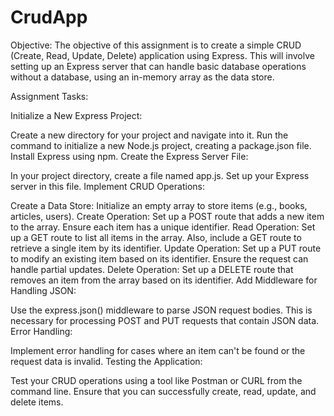 # CrudApp

Objective:
The objective of this assignment is to create a simple CRUD (Create, Read, Update, Delete) application using Express. This will involve setting up an Express server that can handle basic database operations without a database, using an in-memory array as the data store.

Assignment Tasks:

Initialize a New Express Project:

Create a new directory for your project and navigate into it.
Run the command to initialize a new Node.js project, creating a package.json file.
Install Express using npm.
Create the Express Server File:

In your project directory, create a file named app.js.
Set up your Express server in this file.
Implement CRUD Operations:

Create a Data Store: Initialize an empty array to store items (e.g., books, articles, users).
Create Operation: Set up a POST route that adds a new item to the array. Ensure each item has a unique identifier.
Read Operation: Set up a GET route to list all items in the array. Also, include a GET route to retrieve a single item by its identifier.
Update Operation: Set up a PUT route to modify an existing item based on its identifier. Ensure the request can handle partial updates.
Delete Operation: Set up a DELETE route that removes an item from the array based on its identifier.
Add Middleware for Handling JSON:

Use the express.json() middleware to parse JSON request bodies. This is necessary for processing POST and PUT requests that contain JSON data.
Error Handling:

Implement error handling for cases where an item can't be found or the request data is invalid.
Testing the Application:

Test your CRUD operations using a tool like Postman or CURL from the command line. Ensure that you can successfully create, read, update, and delete items.
